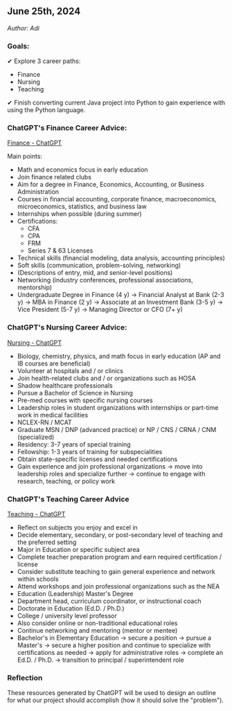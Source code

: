 ## June 25th, 2024
<em>Author: Adi</em>

### Goals:
✔ Explore 3 career paths:
- Finance
- Nursing
- Teaching

✔ Finish converting current Java project into Python to gain experience with using the Python language.

### ChatGPT's Finance Career Advice:
[Finance - ChatGPT](https://chatgpt.com/share/76f8728a-be71-4768-919e-a23b4e3bb758)<br/>

Main points:
- Math and economics focus in early education
- Join finance related clubs
- Aim for a degree in Finance, Economics, Accounting, or Business Administration
- Courses in financial accounting, corporate finance, macroeconomics, microeconomics, statistics, and business law
- Internships when possible (during summer)
- Certifications:
  - CFA
  - CPA
  - FRM
  - Series 7 & 63 Licenses
- Technical skills (financial modeling, data analysis, accounting principles)
- Soft skills (communication, problem-solving, networking)
- (Descriptions of entry, mid, and senior-level positions)
- Networking (industry conferences, professional associations, mentorship)
- Undergraduate Degree in Finance (4 y) -> Financial Analyst at Bank (2-3 y) -> MBA in Finance (2 y) -> Associate at an Investment Bank (3-5 y) -> Vice President (5-7 y) -> Managing Director or CFO (7+ y) 

### ChatGPT's Nursing Career Advice:
[Nursing - ChatGPT](https://chatgpt.com/share/39c7fb09-cb71-427a-a8da-0c43183083c7)<br/>

- Biology, chemistry, physics, and math focus in early education (AP and IB courses are beneficial)
- Volunteer at hospitals and / or clinics
- Join health-related clubs and / or organizations such as HOSA
- Shadow healthcare professionals
- Pursue a Bachelor of Science in Nursing
- Pre-med courses with specific nursing courses
- Leadership roles in student organizations with internships or part-time work in medical facilities
- NCLEX-RN / MCAT
- Graduate MSN / DNP (advanced practice) or NP / CNS / CRNA / CNM (specialized)
- Residency: 3-7 years of special training
- Fellowship: 1-3 years of training for subspecialities
- Obtain state-specific licenses and needed certifications
- Gain experience and join professional organizations -> move into leadership roles and specialize further -> continue to engage with research, teaching, or policy work

### ChatGPT's Teaching Career Advice
[Teaching - ChatGPT](https://chatgpt.com/share/d57face5-b9de-4355-98bd-0ca9831802e2)<br/>

- Reflect on subjects you enjoy and excel in
- Decide elementary, secondary, or post-secondary level of teaching and the preferred setting
- Major in Education or specific subject area
- Complete teacher preparation program and earn required certification / license
- Consider substitute teaching to gain general experience and network within schools
- Attend workshops and join professional organizations such as the NEA
- Education (Leadership) Master's Degree
- Department head, curriculum coordinator, or instructional coach
- Doctorate in Education (Ed.D. / Ph.D.)
- College / university level professor
- Also consider online or non-traditional educational roles
- Continue networking and mentoring (mentor or mentee)
- Bachelor's in Elementary Education -> secure a position -> pursue a Master's -> secure a higher position and continue to specialize with certifications as needed -> apply for administrative roles -> complete an Ed.D. / Ph.D. -> transition to principal / superintendent role

### Reflection
These resources generated by ChatGPT will be used to design an outline for what our project should accomplish (how it should solve the "problem").
